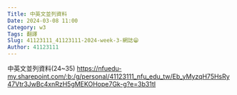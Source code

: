 ```yaml
---
Title: 中英文並列資料
Date: 2024-03-08 11:00
Category: w3
Tags: 翻譯
Slug: 41123111_41123111-2024-week-3-網誌😁
Author: 41123111
---
```


中英文並列資料(24~35)
https://nfuedu-my.sharepoint.com/:b:/g/personal/41123111_nfu_edu_tw/Eb_yMyzqH75HsRy47Vtr3JwBc4xnRzH5gMEKOHope7Gk-g?e=3b31tI
<!-- PELICAN_END_SUMMARY -->

